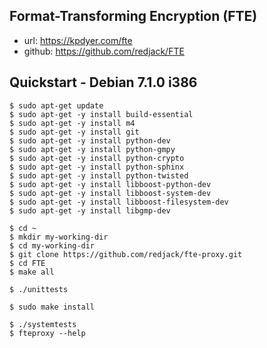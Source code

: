 Format-Transforming Encryption (FTE)
-----
* url: https://kpdyer.com/fte
* github: https://github.com/redjack/FTE

Quickstart - Debian 7.1.0 i386
----------

```
$ sudo apt-get update
$ sudo apt-get -y install build-essential
$ sudo apt-get -y install m4
$ sudo apt-get -y install git
$ sudo apt-get -y install python-dev
$ sudo apt-get -y install python-gmpy
$ sudo apt-get -y install python-crypto
$ sudo apt-get -y install python-sphinx
$ sudo apt-get -y install python-twisted
$ sudo apt-get -y install libboost-python-dev
$ sudo apt-get -y install libboost-system-dev
$ sudo apt-get -y install libboost-filesystem-dev
$ sudo apt-get -y install libgmp-dev
```

```
$ cd ~
$ mkdir my-working-dir
$ cd my-working-dir
$ git clone https://github.com/redjack/fte-proxy.git
$ cd FTE
$ make all
```

```
$ ./unittests
```

```
$ sudo make install
```

```
$ ./systemtests
$ fteproxy --help
```
